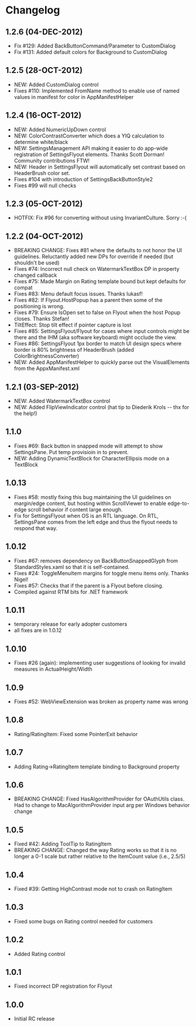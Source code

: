 # Changelog

## 1.2.6 (04-DEC-2012)
* Fix #129: Added BackButtonCommand/Parameter to CustomDialog
* Fix #131: Added default colors for Background to CustomDialog

## 1.2.5 (28-OCT-2012)
* NEW: Added CustomDialog control
* Fixes #110: Implemented FromName method to enable use of named values in manifest for color in AppManifestHelper

## 1.2.4 (16-OCT-2012)
* NEW: Added NumericUpDown control
* NEW: ColorContrastConverter which does a YIQ calculation to determine white/black
* NEW: SettingsManagement API making it easier to do app-wide registration of SettingsFlyout elements.  Thanks Scott Dorman!  Community contributions FTW!
* NEW: Header in SettingsFlyout will automatically set contrast based on HeaderBrush color set.
* Fixes #104 with introduction of SettingsBackButtonStyle2
* Fixes #99 will null checks

## 1.2.3 (05-OCT-2012)
* HOTFIX: Fix #96 for converting without using InvariantCulture.  Sorry :-(

## 1.2.2 (04-OCT-2012)
* BREAKING CHANGE: Fixes #81 where the defaults to not honor the UI guidelines.  Reluctantly added new DPs for override if needed (but shouldn't be used)
* Fixes #74: Incorrect null check on WatermarkTextBox DP in property changed callback
* Fixes #75: Made Margin on Rating template bound but kept defaults for compat
* Fixes #83: Menu default focus issues.  Thanks lukasf!
* Fixes #82: If Flyout.HostPopup has a parent then some of the positioning is wrong.
* Fixes #79: Ensure IsOpen set to false on Flyout when the host Popup closes.  Thanks Stefan!
* TiltEffect: Stop tilt effect if pointer capture is lost
* Fixes #85: SettingsFlyout/Flyout for cases where input controls might be there and the IHM (aka software keyboard) might occlude the view.
* Fixes #86: SettingsFlyout 1px border to match UI design specs where border is 80% brightness of HeaderBrush (added ColorBrightnessConverter)
* NEW: Added AppManifestHelper to quickly parse out the VisualElements from the AppxManifest.xml

## 1.2.1 (03-SEP-2012)
* NEW: Added WatermarkTextBox control
* NEW: Added FlipViewIndicator control (hat tip to Diederik Krols -- thx for the help!)

## 1.1.0
* Fixes #69: Back button in snapped mode will attempt to show SettingsPane.  Put temp provisioin in to prevent.
* NEW: Adding DynamicTextBlock for CharacterEllipsis mode on a TextBlock

## 1.0.13
* Fixes #58: mostly fixing this bug maintaining the UI guidelines on margin/edge content, but hosting within ScrollViewer to enable edge-to-edge scroll behavior if content large enough.
* Fix for SettingsFlyout when OS is an RTL language.  On RTL, SettingsPane comes from the left edge and thus the flyout needs to respond that way.

## 1.0.12
* Fixes #67: removes dependency on BackButtonSnappedGlyph from StandardStyles.xaml so that it is self-contained.
* Fixes #24: ToggleMenuItem margins for toggle menu items only.  Thanks Nigel!
* Fixes #57: Checks that if the parent is a Flyout before closing.
* Compiled against RTM bits for .NET framework

## 1.0.11
* temporary release for early adopter customers
* all fixes are in 1.0.12

## 1.0.10
* Fixes #26 (again): implementing user suggestions of looking for invalid measures in ActualHeight/Width

## 1.0.9
* Fixes #52: WebViewExtension was broken as property name was wrong

## 1.0.8
* Rating/RatingItem: Fixed some PointerExit behavior

## 1.0.7
* Adding Rating->RatingItem template binding to Background property

## 1.0.6
* BREAKING CHANGE: Fixed HasAlgorithmProvider for OAuthUtils class.  Had to change to MacAlgorithmProvider input arg per Windows behavior change

## 1.0.5
* Fixed #42: Adding ToolTip to RatingItem
* BREAKING CHANGE: Changed the way Rating works so that it is no longer a 0-1 scale but rather relative to the ItemCount value (i.e., 2.5/5)

## 1.0.4
* Fixed #39: Getting HighContrast mode not to crash on RatingItem

## 1.0.3
* Fixed some bugs on Rating control needed for customers

## 1.0.2
* Added Rating control

## 1.0.1
* Fixed incorrect DP registration for Flyout

## 1.0.0
* Initial RC release